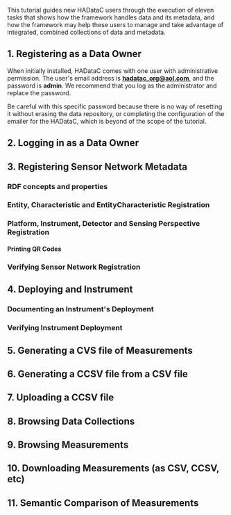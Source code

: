 This tutorial guides new HADataC users through the execution of eleven tasks that shows how the framework handles data and its metadata, and how the framework may help these users to manage and take advantage of integrated, combined collections of data and metadata.

## 1. Registering as a Data Owner

When initially installed, HADataC comes with one user with administrative permission. The user's email address is **hadatac_org@aol.com**, and the password is **admin**. We recommend that you log as the administrator and replace the password. 

Be careful with this specific password because there is no way of resetting it without erasing the data repository, or completing the configuration of the emailer for the HADataC, which is beyond of the scope of the tutorial. 

## 2. Logging in as a Data Owner

## 3. Registering Sensor Network Metadata

### RDF concepts and properties

### Entity, Characteristic and EntityCharacteristic Registration

### Platform, Instrument, Detector and Sensing Perspective Registration

#### Printing QR Codes

### Verifying Sensor Network Registration

## 4. Deploying and Instrument

### Documenting an Instrument's Deployment

### Verifying Instrument Deployment

## 5. Generating a CVS file of Measurements

## 6. Generating a CCSV file from a CSV file

## 7. Uploading a CCSV file

## 8. Browsing Data Collections

## 9. Browsing Measurements

## 10. Downloading Measurements (as CSV, CCSV, etc)

## 11. Semantic Comparison of Measurements  